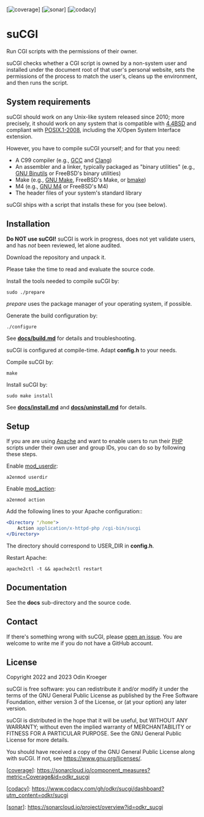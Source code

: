 [![coverage]]
[![sonar]]
[![codacy]]

# suCGI

Run CGI scripts with the permissions of their owner.

suCGI checks whether a CGI script is owned by a non-system user
and installed under the document root of that user's personal website,
sets the permissions of the process to match the user's, cleans up
the environment, and then runs the script.

## System requirements

suCGI should work on any Unix-like system released since 2010; more precisely,
it should work on any system that is compatible with [4.4BSD] and compliant
with [POSIX.1-2008], including the X/Open System Interface extension.

However, you have to compile suCGI yourself; and for that you need:

* A C99 compiler (e.g., [GCC] and [Clang])
* An assembler and a linker, typically packaged as "binary utilities"
  (e.g., [GNU Binutils] or FreeBSD's binary utilities)
* Make (e.g., [GNU Make], FreeBSD's Make, or [bmake])
* M4 (e.g., [GNU M4] or FreeBSD's M4)
* The header files of your system's standard library

suCGI ships with a script that installs these for you (see below).


## Installation

**Do NOT use suCGI!**
suCGI is work in progress, does not yet validate users,
and has *not* been reviewed, let alone audited.

Download the repository and unpack it.

Please take the time to read and evaluate the source code.

Install the tools needed to compile suCGI by:

    sudo ./prepare

*prepare* uses the package manager of your operating system, if possible.

Generate the build configuration by:

    ./configure

See **[docs/build.md]** for details and troubleshooting.

suCGI is configured at compile-time. Adapt **config.h** to your needs.

Compile suCGI by:

    make

Install suCGI by:

    sudo make install

See **[docs/install.md]** and **[docs/uninstall.md]** for details.



## Setup

If you are are using [Apache] and want to enable users to run their [PHP]
scripts under their own user and group IDs, you can do so by following
these steps.

Enable [mod_userdir]:

    a2enmod userdir

Enable [mod_action]:

    a2enmod action

Add the following lines to your Apache configuration::

```apache
<Directory "/home">
    Action application/x-httpd-php /cgi-bin/sucgi
</Directory>
```

The directory should correspond to USER_DIR in **config.h**.

Restart Apache:

    apache2ctl -t && apache2ctl restart


## Documentation

See the **docs** sub-directory and the source code.


## Contact

If there's something wrong with suCGI, please
[open an issue](https://github.com/odkr/sucgi/issues).
You are welcome to write me if you do not have a GitHub account.


## License

Copyright 2022 and 2023 Odin Kroeger

suCGI is free software: you can redistribute it and/or modify it under
the terms of the GNU General Public License as published by the Free
Software Foundation, either version 3 of the License, or (at your option)
any later version.

suCGI is distributed in the hope that it will be useful, but WITHOUT ANY
WARRANTY; without even the implied warranty of MERCHANTABILITY or FITNESS FOR
A PARTICULAR PURPOSE. See the GNU General Public License for more details.

You should have received a copy of the GNU General Public License
along with suCGI. If not, see <https://www.gnu.org/licenses/>.



[docs/build.md]: docs/build.md

[docs/install.md]: docs/install.md

[docs/uninstall.md]: docs/uninstall.md

[4.4BSD]: https://docs-legacy.freebsd.org/44doc/

[Apache]: https://httpd.apache.org/

[bmake]: https://www.crufty.net/help/sjg/bmake.html

[Clang]: https://clang.llvm.org/

[GCC]: https://gcc.gnu.org/

[GNU Binutils]: https://www.gnu.org/software/binutils/

[GNU M4]: https://www.gnu.org/software/m4/

[GNU Make]: https://www.gnu.org/software/make/

[mod_action]: https://httpd.apache.org/docs/2.4/mod/mod_actions.html

[mod_userdir]: https://httpd.apache.org/docs/2.4/mod/mod_userdir.html

[PHP]: https://www.php.net/

[POSIX.1-2008]: https://pubs.opengroup.org/onlinepubs/9699919799.2008edition/

[coverage]: https://sonarcloud.io/api/project_badges/measure?project=odkr_sucgi&metric=coverage

[[coverage]]: https://sonarcloud.io/component_measures?metric=Coverage&id=odkr_sucgi

[codacy]: https://app.codacy.com/project/badge/Grade/cb67a3bad615449589dfb242876600ac

[[codacy]]:
https://www.codacy.com/gh/odkr/sucgi/dashboard?utm_content=odkr/sucgi

[sonar]: https://sonarcloud.io/api/project_badges/measure?project=odkr_sucgi&metric=alert_status

[[sonar]]: https://sonarcloud.io/project/overview?id=odkr_sucgi

